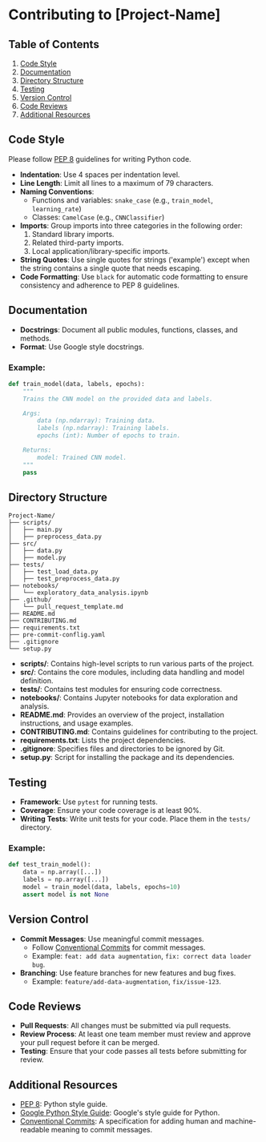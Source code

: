 # Contributing to [Project-Name]

## Table of Contents

1. [Code Style](#code-style)
2. [Documentation](#documentation)
3. [Directory Structure](#directory-structure)
4. [Testing](#testing)
5. [Version Control](#version-control)
6. [Code Reviews](#code-reviews)
7. [Additional Resources](#additional-resources)

## Code Style

Please follow [PEP 8](https://www.python.org/dev/peps/pep-0008/) guidelines for writing Python code.

- **Indentation**: Use 4 spaces per indentation level.
- **Line Length**: Limit all lines to a maximum of 79 characters.
- **Naming Conventions**:
  - Functions and variables: `snake_case` (e.g., `train_model`, `learning_rate`)
  - Classes: `CamelCase` (e.g., `CNNClassifier`)
- **Imports**: Group imports into three categories in the following order:
  1. Standard library imports.
  2. Related third-party imports.
  3. Local application/library-specific imports.
- **String Quotes**: Use single quotes for strings ('example') except when the string contains a single quote that needs escaping.
- **Code Formatting**: Use `black` for automatic code formatting to ensure consistency and adherence to PEP 8 guidelines.

## Documentation

- **Docstrings**: Document all public modules, functions, classes, and methods.
- **Format**: Use Google style docstrings.

### Example:

```python
def train_model(data, labels, epochs):
    """
    Trains the CNN model on the provided data and labels.

    Args:
        data (np.ndarray): Training data.
        labels (np.ndarray): Training labels.
        epochs (int): Number of epochs to train.

    Returns:
        model: Trained CNN model.
    """
    pass
```

## Directory Structure

```
Project-Name/
├── scripts/
│   ├── main.py
│   ├── preprocess_data.py
├── src/
│   ├── data.py
│   ├── model.py
├── tests/
│   ├── test_load_data.py
│   ├── test_preprocess_data.py
├── notebooks/
│   └── exploratory_data_analysis.ipynb
├── .github/
│   └── pull_request_template.md
├── README.md
├── CONTRIBUTING.md
├── requirements.txt
├── pre-commit-conflig.yaml
├── .gitignore
└── setup.py
```

- **scripts/**: Contains high-level scripts to run various parts of the project.
- **src/**: Contains the core modules, including data handling and model definition.
- **tests/**: Contains test modules for ensuring code correctness.
- **notebooks/**: Contains Jupyter notebooks for data exploration and analysis.
- **README.md**: Provides an overview of the project, installation instructions, and usage examples.
- **CONTRIBUTING.md**: Contains guidelines for contributing to the project.
- **requirements.txt**: Lists the project dependencies.
- **.gitignore**: Specifies files and directories to be ignored by Git.
- **setup.py**: Script for installing the package and its dependencies.

## Testing

- **Framework**: Use `pytest` for running tests.
- **Coverage**: Ensure your code coverage is at least 90%.
- **Writing Tests**: Write unit tests for your code. Place them in the `tests/` directory.

### Example:

```python
def test_train_model():
    data = np.array([...])
    labels = np.array([...])
    model = train_model(data, labels, epochs=10)
    assert model is not None
```

## Version Control

- **Commit Messages**: Use meaningful commit messages.
  - Follow [Conventional Commits](https://www.conventionalcommits.org/) for commit messages.
  - Example: `feat: add data augmentation`, `fix: correct data loader bug`.
- **Branching**: Use feature branches for new features and bug fixes.
  - Example: `feature/add-data-augmentation`, `fix/issue-123`.

## Code Reviews

- **Pull Requests**: All changes must be submitted via pull requests.
- **Review Process**: At least one team member must review and approve your pull request before it can be merged.
- **Testing**: Ensure that your code passes all tests before submitting for review.

## Additional Resources

- [PEP 8](https://www.python.org/dev/peps/pep-0008/): Python style guide.
- [Google Python Style Guide](http://google.github.io/styleguide/pyguide.html): Google's style guide for Python.
- [Conventional Commits](https://www.conventionalcommits.org/): A specification for adding human and machine-readable meaning to commit messages.
```

